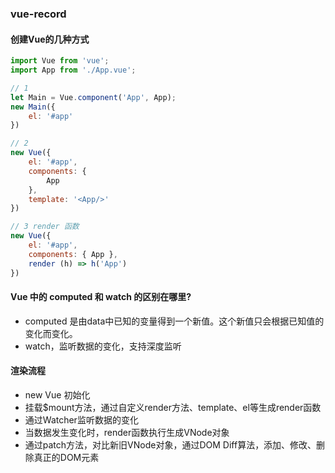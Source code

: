 ### vue-record

#### 创建Vue的几种方式

```js
import Vue from 'vue';
import App from './App.vue';

// 1
let Main = Vue.component('App', App);
new Main({
    el: '#app'
})

// 2 
new Vue({
    el: '#app',
    components: {
        App
    },
    template: '<App/>'
})

// 3 render 函数
new Vue({
    el: '#app',
    components: { App },
    render (h) => h('App')
})
```

#### Vue 中的 computed 和 watch 的区别在哪里?

   * computed 是由data中已知的变量得到一个新值。这个新值只会根据已知值的变化而变化。
   * watch，监听数据的变化，支持深度监听
#### 渲染流程

   * new Vue 初始化
   * 挂载$mount方法，通过自定义render方法、template、el等生成render函数
   * 通过Watcher监听数据的变化
   * 当数据发生变化时，render函数执行生成VNode对象
   * 通过patch方法，对比新旧VNode对象，通过DOM Diff算法，添加、修改、删除真正的DOM元素
   
